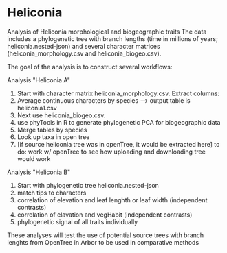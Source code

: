 Heliconia
 ==========
 
Analysis of Heliconia morphological and biogeographic traits
The data includes a phylogenetic tree with branch lengths (time in millions of years; heliconia.nested-json) and several character matrices (heliconia_morphology.csv and heliconia_biogeo.csv).

The goal of the analysis is to construct several workflows:

Analysis "Heliconia A"

1. Start with character matrix heliconia_morphology.csv. Extract columns: 
2. Average continuous characters by species --> output table is heliconia1.csv
3. Next use heliconia_biogeo.csv. 
4. use phyTools in R to generate phylogenetic PCA for biogeographic data 
5. Merge tables by species
6. Look up taxa in open tree
7. [if source heliconia tree was in openTree, it would be extracted here] to do: work w/ openTree to see how uploading and downloading tree would work

Analysis "Heliconia B"

1. Start with phylogenetic tree heliconia.nested-json
2. match tips to characters
3. correlation of elevation and leaf lenghth or leaf width (independent contrasts)
4. correlation of elavation and vegHabit (independent contrasts)
5. phylogenetic signal of all traits individually

These analyses will test the use of potential source trees with branch lenghts from OpenTree in Arbor to be used in comparative methods
